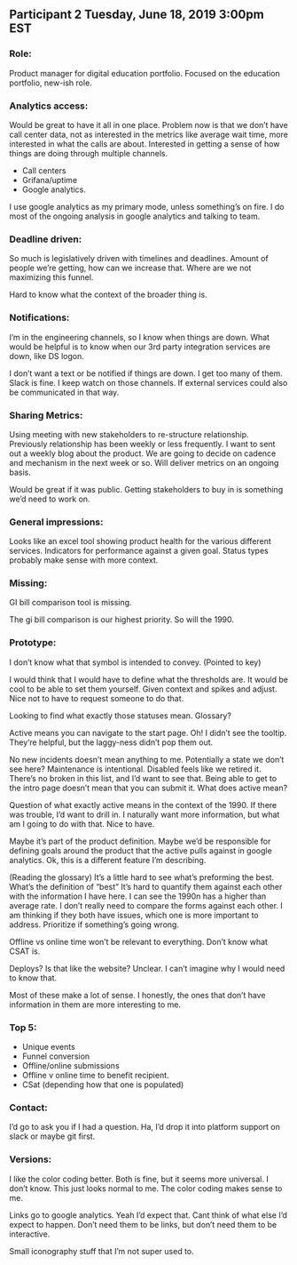 ## Participant 2 Tuesday, June 18, 2019 3:00pm EST

### Role:
Product manager for digital education portfolio. Focused on the education portfolio, new-ish role. 

### Analytics access:
Would be great to have it all in one place. Problem now is that we don’t have call center data, not as interested in the metrics like average wait time, more interested in what the calls are about. Interested in getting a sense of how things are doing through multiple channels. 
- Call centers
- Grifana/uptime
- Google analytics. 

I use google analytics as my primary mode, unless something’s on fire. I do most of the ongoing analysis in google analytics and talking to team.

### Deadline driven:
So much is legislatively driven with timelines and deadlines. Amount of people we’re getting, how can we increase that. Where are we not maximizing this funnel. 

Hard to know what the context of the broader thing is.

### Notifications: 
I’m in the engineering channels, so I know when things are down. What would be helpful is to know when our 3rd party integration services are down, like DS logon.  

I don’t want a text or be notified if things are down. I get too many of them. Slack is fine. I keep watch on those channels. If external services could also be communicated in that way. 

### Sharing Metrics: 
Using meeting with new stakeholders to re-structure relationship. Previously relationship has been weekly or less frequently. I want to sent out a weekly blog about the product. We are going to decide on cadence and mechanism in the next week or so. Will deliver metrics on an ongoing basis. 

Would be great if it was public. Getting stakeholders to buy in is something we’d need to work on. 

### General impressions: 
Looks like an excel tool showing product health for the various different services. Indicators for performance against a given goal. Status types probably make sense with more context. 

### Missing:
GI bill comparison tool is missing. 

The gi bill comparison is our highest priority. So will the 1990. 

### Prototype:
I don’t know what that symbol is intended to convey. (Pointed to key) 

I would think that I would have to define what the thresholds are. It would be cool to be able to set them yourself. Given context and spikes and adjust. Nice not to have to request someone to do that. 

Looking to find what exactly those statuses mean. Glossary? 

Active means you can navigate to the start page. 
Oh! I didn’t see the tooltip. They’re helpful, but the laggy-ness didn’t pop them out. 

No new incidents doesn’t mean anything to me. Potentially a state we don’t see here? Maintenance is intentional. Disabled feels like we retired it. There’s no broken in this list, and I’d want to see that. Being able to get to the intro page doesn’t mean that you can submit it. What does active mean?

Question of what exactly active means in the context of the 1990. If there was trouble, I’d want to drill in. I naturally want more information, but what am I going to do with that. Nice to have. 

Maybe it’s part of the product definition. Maybe we’d be responsible for defining goals around the product that the active pulls against in google analytics. Ok, this is a different feature I’m describing. 

(Reading the glossary) 
It’s a little hard to see what’s preforming the best. What’s the definition of “best” It’s hard to quantify them against each other with the information I have here. I can see the 1990n has a higher than average rate. I don’t really need to compare the forms against each other. I am thinking if they both have issues, which one is more important to address. Prioritize if something’s going wrong. 

Offline vs online time won’t be relevant to everything. Don’t know what CSAT is. 

Deploys? Is that like the website? Unclear. I can’t imagine why I would need to know that. 

Most of these make a lot of sense. I honestly, the ones that don’t have information in them are more interesting to me. 

### Top 5:
- Unique events
- Funnel conversion
- Offline/online submissions
- Offline v online time to benefit recipient.
- CSat (depending how that one is populated) 

### Contact:
I’d go to ask you if I had a question. Ha, I’d drop it into platform support on slack or maybe git first. 

### Versions:
I like the color coding better. Both is fine, but it seems more universal. I don’t know. This just looks normal to me. The color coding makes sense to me. 

Links go to google analytics. Yeah I’d expect that. Cant think of what else I’d expect to happen. Don’t need them to be links, but don’t need them to be interactive. 

Small iconography stuff that I’m not super used to. 